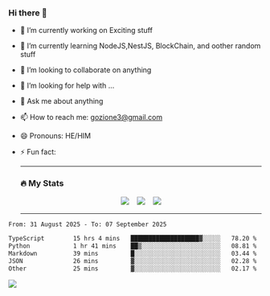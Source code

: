 ### Hi there 👋

<!--
**charlieScript/charlieScript** is a ✨ _special_ ✨ repository because its `README.md` (this file) appears on your GitHub profile.

Here are some ideas to get you started: -->

- 🔭 I’m currently working on Exciting stuff
- 🌱 I’m currently learning NodeJS,NestJS, BlockChain, and oother random stuff
- 👯 I’m looking to collaborate on anything
- 🤔 I’m looking for help with ...
- 💬 Ask me about anything
- 📫 How to reach me: gozione3@gmail.com
- 😄 Pronouns: HE/HIM
- ⚡ Fun fact:


  ---

  ### :fire: My Stats

  <div id="stats" align="center">
  <img src="http://github-readme-streak-stats.herokuapp.com?user=charlieScript&theme=dark&date_format=M%20j%5B%2C%20Y%5D" />&nbsp;&nbsp;&nbsp;
  <img src="https://github-readme-stats.vercel.app/api/top-langs/?username=charlieScript&layout=compact&theme=vision-friendly-dark"/>&nbsp;&nbsp;&nbsp;
  <img src="https://github-readme-stats.vercel.app/api?username=charlieScript&show_icons=true&theme=radical"/>
  </div>

  ---



<!--START_SECTION:waka-->

```txt
From: 31 August 2025 - To: 07 September 2025

TypeScript        15 hrs 4 mins   ███████████████████▓░░░░░   78.20 %
Python            1 hr 41 mins    ██▒░░░░░░░░░░░░░░░░░░░░░░   08.81 %
Markdown          39 mins         █░░░░░░░░░░░░░░░░░░░░░░░░   03.44 %
JSON              26 mins         ▓░░░░░░░░░░░░░░░░░░░░░░░░   02.28 %
Other             25 mins         ▓░░░░░░░░░░░░░░░░░░░░░░░░   02.17 %
```

<!--END_SECTION:waka-->
![](https://komarev.com/ghpvc/?username=charlieScript)
